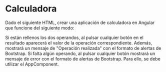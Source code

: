 # Calculadora

Dado el siguiente HTML, crear una aplicación de calculadora en Angular que funcione del siguiente modo:

Si están rellenos los dos operandos, al pulsar cualquier botón en el resultado aparecerá el valor de la operación correspondiente. Además, mostrará un mensaje de "Operación realizada" con el formato de alertas de Bootstrap.
Si falta algún operando, al pulsar cualquier botón mostrará un mensaje de error con el formato de alertas de Bootstrap.
Para ello, se debe utilizar el AppComponent.
